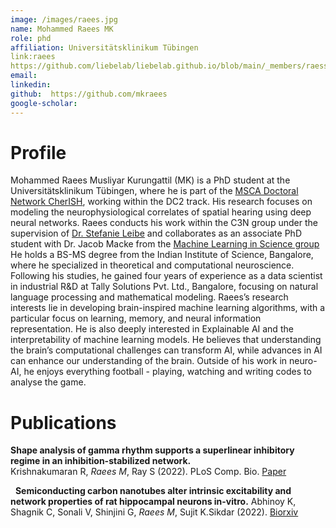 ```yaml
---
image: /images/raees.jpg
name: Mohammed Raees MK
role: phd
affiliation: Universitätsklinikum Tübingen
link:raees
https://github.com/liebelab/liebelab.github.io/blob/main/_members/raess.md
email: 
linkedin: 
github:  https://github.com/mkraees
google-scholar: 
---
```



# Profile

Mohammed Raees Musliyar Kurungattil (MK) is a PhD student at the Universitätsklinikum Tübingen, where he is part of the [MSCA Doctoral Network CherISH](https://cherish-network.eu/), working within the DC2 track. His research focuses on modeling the neurophysiological correlates of spatial hearing using deep neural networks. Raees conducts his work within the C3N group under the supervision of [Dr. Stefanie Leibe](https://liebelab.github.io/members/stefanie-liebe.html) and collaborates as an associate PhD student with Dr. Jacob Macke from the [Machine Learning in Science group](https://www.mackelab.org/)
He holds a BS-MS degree from the Indian Institute of Science, Bangalore, where he specialized in theoretical and computational neuroscience. Following his studies, he gained four years of experience as a data scientist in industrial R&D at Tally Solutions Pvt. Ltd., Bangalore, focusing on natural language processing and mathematical modeling.
Raees’s research interests lie in developing brain-inspired machine learning algorithms, with a particular focus on learning, memory, and neural information representation. He is also deeply interested in Explainable AI and the interpretability of machine learning models. He believes that understanding the brain’s computational challenges can transform AI, while advances in AI can enhance our understanding of the brain.
Outside of his work in neuro-AI, he enjoys  everything football - playing, watching and writing codes to analyse the game.


# Publications


**Shape analysis of gamma rhythm supports a superlinear inhibitory regime in an inhibition-stabilized network.**\
Krishnakumaran R, *Raees M*, Ray S (2022).  PLoS Comp. Bio. 
[Paper](https://journals.plos.org/ploscompbiol/article?id=10.1371/journal.pcbi.1009886)

&nbsp;
**Semiconducting carbon nanotubes alter intrinsic excitability and network properties of rat hippocampal neurons in-vitro.**
Abhinoy K, Shagnik C, Sonali V, Shinjini G, *Raees M*, Sujit K.Sikdar (2022).  [Biorxiv](https://www.biorxiv.org/content/10.1101/2023.03.29.533880v1)
